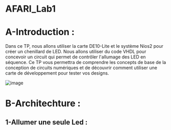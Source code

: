 # AFARI_Lab1 

# A-Introduction :

Dans ce TP, nous allons utiliser la carte DE10-Lite et le système Nios2 pour créer un chenillard de LED. Nous allons utiliser du code VHDL pour concevoir un circuit qui permet de contrôler l'allumage des LED en séquence. Ce TP vous permettra de comprendre les concepts de base de la conception de circuits numériques et de découvrir comment utiliser une carte de développement pour tester vos designs.

![image](https://user-images.githubusercontent.com/121948245/213643177-49d85134-236b-42bb-a1f5-9eef20205e37.png)

# B-Architechture :

## 1-Allumer une seule Led :

